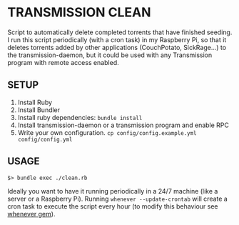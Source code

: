 # TRANSMISSION CLEAN

Script to automatically delete completed torrents that have finished seeding.
I run this script periodically (with a cron task) in my Raspberry Pi, so that it deletes torrents added by other applications (CouchPotato, SickRage...) to the transmission-daemon, but it could be used with any Transmission program with remote access enabled.

## SETUP

1. Install Ruby
2. Install Bundler
3. Install ruby dependencies: `bundle install`
4. Install transmission-daemon or a transmission program and enable RPC
4. Write your own configuration. `cp config/config.example.yml config/config.yml`

## USAGE
```
$> bundle exec ./clean.rb 
```

Ideally you want to have it running periodically in a 24/7 machine (like a server or a Raspberry Pi). Running `whenever --update-crontab` will create a cron task to execute the script every hour (to modify this behaviour see [whenever gem](https://github.com/javan/whenever)).